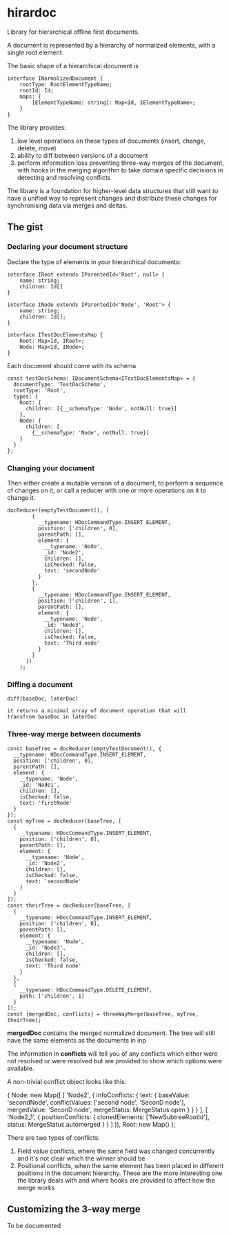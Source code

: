 # hirardoc

Library for hierarchical offline first documents.

A document is represented by a hierarchy of normalized elements, with a single 
root element.

The basic shape of a hierarchical document is

    interface INormalizedDocument {
        rootType: RootElementTypeName;
        rootId: Id;
        maps: {
            [ElementTypeName: string]: Map<Id, IElementTypeName>;
        }
    } 

The library provides:
1. low level operations on these types of documents (insert, change, delete, move)
2. ability to diff between versions of a document
3. perform information loss preventing three-way merges of the document,
  with hooks in the merging algorithm to take domain specific decisions in detecting
  and resolving conflicts

The library is a foundation for higher-level data structures that still want to have a unified way
to represent changes and distribute these changes for synchronising data via merges and deltas.  

## The gist

### Declaring your document structure

Declare the type of elements in your hierarchical documents:

    interface IRoot extends IParentedId<'Root', null> {
        name: string;
        children: Id[]
    }
    
    interface INode extends IParentedId<'Node', 'Root'> {
        name: string;
        children: Id[];
    }
    
    interface ITestDocElementsMap {
        Root: Map<Id, IRoot>;
        Node: Map<Id, INode>;
    }
    
Each document should come with its schema

    const testDocSchema: IDocumentSchema<ITestDocElementsMap> = {
      documentType: 'TestDocSchema',
      rootType: 'Root',
      types: {
        Root: {
          children: [{__schemaType: 'Node', notNull: true}]
        },
        Node: {
          children: [
            {__schemaType: 'Node', notNull: true}]
        }
      }
    };

### Changing your document

Then either create a mutable version of a document, to perform
a sequence of changes on it, or call a reducer with one or more
operations on it to change it.

    docReducer(emptyTestDocument(), [
            {
              __typename: HDocCommandType.INSERT_ELEMENT,
              position: ['children', 0],
              parentPath: [],
              element: {
                __typename: 'Node',
                _id: 'Node2',
                children: [],
                isChecked: false,
                text: 'secondNode'
              }
            },
            {
              __typename: HDocCommandType.INSERT_ELEMENT,
              position: ['children', 1],
              parentPath: [],
              element: {
                __typename: 'Node',
                _id: 'Node3',
                children: [],
                isChecked: false,
                text: 'Third node'
              }
            }
          ])
        );

### Diffing a document

    diff(baseDoc, laterDoc)
    
    it returns a minimal array of document operation that will
    transfrom baseDoc in laterDoc
    
### Three-way merge between documents

    const baseTree = docReducer(emptyTestDocument(), {
      __typename: HDocCommandType.INSERT_ELEMENT,
      position: ['children', 0],
      parentPath: [],
      element: {
        __typename: 'Node',
        _id: 'Node1',
        children: [],
        isChecked: false,
        text: 'firstNode'
      }
    });
    const myTree = docReducer(baseTree, [
      {
        __typename: HDocCommandType.INSERT_ELEMENT,
        position: ['children', 0],
        parentPath: [],
        element: {
          __typename: 'Node',
          _id: 'Node2',
          children: [],
          isChecked: false,
          text: 'secondNode'
        }
      }
    ]);
    const theirTree = docReducer(baseTree, [
      {
        __typename: HDocCommandType.INSERT_ELEMENT,
        position: ['children', 0],
        parentPath: [],
        element: {
          __typename: 'Node',
          _id: 'Node3',
          children: [],
          isChecked: false,
          text: 'Third node'
        }
      },
      {
        __typename: HDocCommandType.DELETE_ELEMENT,
        path: ['children', 1]
      }
    ]);
    const {mergedDoc, conflicts} = threeWayMerge(baseTree, myTree, theirTree);
    
**mergedDoc** contains the merged normalized document. The tree will
still have the same elements as the documents in inp

The information in **conflicts** will tell you of any conflicts which either
were not resolved or were resolved but are provided to show which options were
available.

A non-trivial conflict object looks like this:

{
      Node: new Map([
        [
          'Node2',
          {
            infoConflicts: {
              text: {
                baseValue: 'secondNode',
                conflictValues: ['second node', 'SeconD node'],
                mergedValue: 'SeconD node',
                mergeStatus: MergeStatus.open
              }
            }
          }
        ],
        [
            'Node2_1',
            {
                positionConflicts: {
                    clonedElements: ['NewSubtreeRootId'],
                    status: MergeStatus.automerged
                }
            }
        ]
      ]),
      Root: new Map()
    };
    
There are two types of conflicts:

1. Field value conflicts, where the same field was changed concurrently
   and it's not clear which the winner should be
2. Positional conflicts, when the same element has been placed in different
  positions in the document hierarchy. These are the more interesting one the library deals
  with and where hooks are provided to affect how the merge works
  
  
## Customizing the 3-way merge

To be documented

